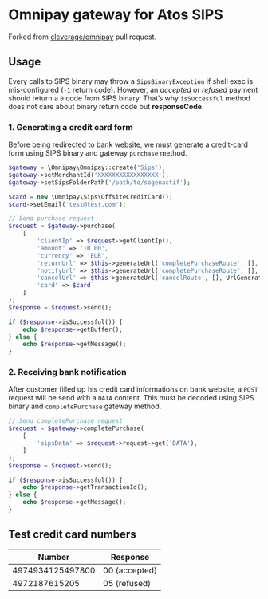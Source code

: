 # Omnipay gateway for Atos SIPS

Forked from [cleverage/omnipay](https://github.com/cleverage/omnipay/tree/86393d95e6413fc986f4559dadf523d7a0103dc5) pull request.

## Usage

Every calls to SIPS binary may throw a `SipsBinaryException` if shell exec is mis-configured (`-1` return code). However, an *accepted* or
*refused* payment should return a `0` code from SIPS binary. That’s why `isSuccessful` method does not care about 
binary return code but **responseCode**.

### 1. Generating a credit card form

Before being redirected to bank website, we must generate a credit-card form using
SIPS binary and gateway `purchase` method. 

```php
$gateway = \Omnipay\Omnipay::create('Sips');
$gateway->setMerchantId('XXXXXXXXXXXXXXXXX');
$gateway->setSipsFolderPath('/path/to/sogenactif');

$card = new \Omnipay\Sips\OffsiteCreditCard();
$card->setEmail('test@test.com');

// Send purchase request
$request = $gateway->purchase(
    [
        'clientIp' => $request->getClientIp(),
        'amount' => '10.00',
        'currency' => 'EUR',
        'returnUrl' => $this->generateUrl('completePurchaseRoute', [], UrlGenerator::ABSOLUTE_URL),
        'notifyUrl' => $this->generateUrl('completePurchaseRoute', [], UrlGenerator::ABSOLUTE_URL),
        'cancelUrl' => $this->generateUrl('cancelRoute', [], UrlGenerator::ABSOLUTE_URL),
        'card' => $card
    ]
);
$response = $request->send();

if ($response->isSuccessful()) {
    echo $response->getBuffer();
} else {
    echo $response->getMessage();
}
```

### 2. Receiving bank notification

After customer filled up his credit card informations on bank website, a `POST` request
will be send with a `DATA` content. This must be decoded using SIPS binary and `completePurchase` gateway method.

```php
// Send completePurchase request
$request = $gateway->completePurchase(
    [
        'sipsData' => $request->request->get('DATA'),
    ]
);
$response = $request->send();

if ($response->isSuccessful()) {
    echo $response->getTransactionId();
} else {
    echo $response->getMessage();
}
```

## Test credit card numbers

| Number | Response |
| --- | --- |
| 4974934125497800 | 00 (accepted) |
| 4972187615205 | 05 (refused) |